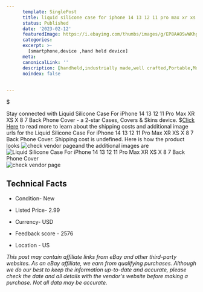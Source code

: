 ```yaml
---
      template: SinglePost
      title: liquid silicone case for iphone 14 13 12 11 pro max xr xs x 8 7 back phone cover
      status: Published
      date: '2023-02-12'
      featuredImage: https://i.ebayimg.com/thumbs/images/g/EP8AAOSwWKhgtIRO/s-l225.jpg
      categories: 
      excerpt: >-
        [smartphone,device ,hand held device]
      meta:
      canonicalLink: ''
      description: [handheld,industrially made,well crafted,Portable,Mobile,Compact,Convenient,Lightweight,Maneuverable,Man-portable,Miniature,Carriable,Hand-held,Light,Holdable,Transportable,Mobile device,Pocket-sized,On-the-go,Wireless,Cordless,Compact size,Convenient size, smartphone,device ,hand held device]
      noindex: false
      
        
---
```

$

Stay connected with Liquid Silicone Case For iPhone 14 13 12 11 Pro Max XR XS X 8 7 Back Phone Cover - a 2-star Cases, Covers & Skins device.
$[Click Here](https://www.ebay.com/itm/394240057592?hash=item5bca89e0f8%3Ag%3AEP8AAOSwWKhgtIRO&mkevt=1&mkcid=1&mkrid=711-53200-19255-0&campid=%253CePNCampaignId%253E&customid=%253CreferenceId%253E&toolid=10049) to read more to learn about the shipping costs and additional image urls for the Liquid Silicone Case For iPhone 14 13 12 11 Pro Max XR XS X 8 7 Back Phone Cover. Shipping cost is undefined. Here is how the product looks ![check vendor page](https://i.ebayimg.com/thumbs/images/g/EP8AAOSwWKhgtIRO/s-l225.jpg)and the additional images are![Liquid Silicone Case For iPhone 14 13 12 11 Pro Max XR XS X 8 7 Back Phone Cover](https://i.ebayimg.com/images/g/EP8AAOSwWKhgtIRO/s-l1200.jpg)![check vendor page](https://origin-galleryplus.ebayimg.com/ws/web/394240057592_2_0_1/225x225.jpg,https://origin-galleryplus.ebayimg.com/ws/web/394240057592_3_0_1/225x225.jpg,https://origin-galleryplus.ebayimg.com/ws/web/394240057592_4_0_1/225x225.jpg,https://origin-galleryplus.ebayimg.com/ws/web/394240057592_5_0_1/225x225.jpg,https://origin-galleryplus.ebayimg.com/ws/web/394240057592_6_0_1/225x225.jpg,https://origin-galleryplus.ebayimg.com/ws/web/394240057592_7_0_1/225x225.jpg,https://origin-galleryplus.ebayimg.com/ws/web/394240057592_8_0_1/225x225.jpg,https://origin-galleryplus.ebayimg.com/ws/web/394240057592_9_0_1/225x225.jpg,https://origin-galleryplus.ebayimg.com/ws/web/394240057592_10_0_1/225x225.jpg,https://origin-galleryplus.ebayimg.com/ws/web/394240057592_11_0_1/225x225.jpg,https://origin-galleryplus.ebayimg.com/ws/web/394240057592_12_0_1/225x225.jpg)



 ## Technical Facts 



     
      

 - Condition- New 


      

 - Listed Price- 2.99 


      

 - Currency- USD 


      

 - Feedback score - 2576 


      

 - Location - US 


      
      

 *_This post may contain affiliate links from eBay and other third-party websites. As an eBay affiliate, we earn from qualifying purchases. Although we do our best to keep the information up-to-date and accurate, please check the date and all details with the vendor's website before making a purchase. Not all data may be accurate._*






